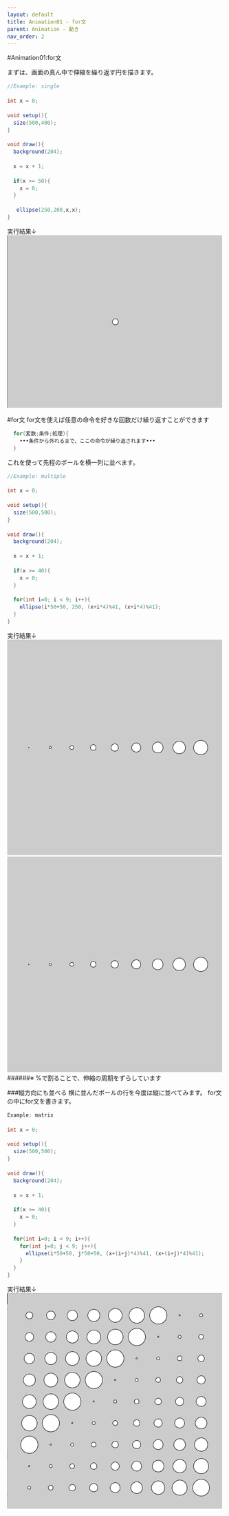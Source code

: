 ```yaml
---
layout: default
title: Animation01 - for文
parent: Animation - 動き
nav_order: 2
---
```


#Animation01:for文

まずは、画面の真ん中で伸縮を繰り返す円を描きます。
```java
//Example: single

int x = 0;

void setup(){
  size(500,400);
}

void draw(){
  background(204);

  x = x + 1;

  if(x >= 50){
    x = 0;
  }

   ellipse(250,200,x,x);
}
```
実行結果↓
<img src="../assets/single_run.png" alt="hi" class="inline"/>

#for文
for文を使えば任意の命令を好きな回数だけ繰り返すことができます
```java
  for(変数;条件;処理){
    •••条件から外れるまで、ここの命令が繰り返されます•••
  }
```
これを使って先程のボールを横一列に並べます。
```java
//Example: multiple

int x = 0;

void setup(){
  size(500,500);
}

void draw(){
  background(204);

  x = x + 1;

  if(x >= 40){
    x = 0;
  }

  for(int i=0; i < 9; i++){
    ellipse(i*50+50, 250, (x+i*4)%41, (x+i*4)%41);
  }
}
```
実行結果↓
![](/assets/multi_run.png)
<img src="../assets/multi_run.png" alt="hi" class="inline"/>
######※ %で割ることで、伸縮の周期をずらしています

###縦方向にも並べる
横に並んだボールの行を今度は縦に並べてみます。
for文の中にfor文を書きます。

```java
Example: matrix

int x = 0;

void setup(){
  size(500,500);
}

void draw(){
  background(204);

  x = x + 1;

  if(x >= 40){
    x = 0;
  }

  for(int i=0; i < 9; i++){
    for(int j=0; j < 9; j++){
      ellipse(i*50+50, j*50+50, (x+(i+j)*4)%41, (x+(i+j)*4)%41);
    }
  }
}
```
実行結果↓
<img src="../assets/matrix_run.png" alt="hi" class="inline"/>
